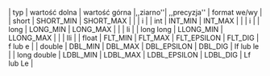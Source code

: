 | typ | wartość dolna  | wartość górna |,,ziarno''| ,,precyzja'' |	format we/wy |
| short | SHORT_MIN | SHORT_MAX | | |  i |
| int | INT_MIN | INT_MAX | | |  i |
| long | LONG_MIN | LONG_MAX | | |  li |
| long long | LLONG_MIN | LLONG_MAX | | |  lli |
| float | FLT_MIN | FLT_MAX | FLT_EPSILON | FLT_DIG |  f lub e |
| double | DBL_MIN | DBL_MAX | DBL_EPSILON | DBL_DIG |  lf lub le |
| long double | LDBL_MIN | LDBL_MAX | LDBL_EPSILON | LDBL_DIG |  Lf lub Le |
